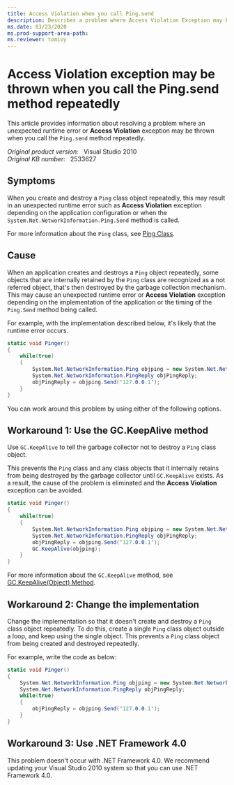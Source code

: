 ```yaml
---
title: Access Violation when you call Ping.send
description: Describes a problem where Access Violation Exception may be thrown when you call the Ping.send method repeatedly. Provides workarounds.
ms.date: 03/23/2020
ms.prod-support-area-path:
ms.reviewer: tomioy
---
```

# Access Violation exception may be thrown when you call the Ping.send method repeatedly

This article provides information about resolving a problem where an unexpected runtime error or **Access Violation** exception may be thrown when you call the `Ping.send` method repeatedly.

_Original product version:_ &nbsp; Visual Studio 2010  
_Original KB number:_ &nbsp; 2533627

## Symptoms

When you create and destroy a `Ping` class object repeatedly, this may result in an unexpected runtime error such as **Access Violation** exception depending on the application configuration or when the `System.Net.NetworkInformation.Ping.Send` method is called.

For more information about the `Ping` class, see [Ping Class](/dotnet/api/system.net.networkinformation.ping?&view=netframework-4.8&preserve-view=true).

## Cause

When an application creates and destroys a `Ping` object repeatedly, some objects that are internally retained by the `Ping` class are recognized as a not referred object, that's then destroyed by the garbage collection mechanism. This may cause an unexpected runtime error or **Access Violation** exception depending on the implementation of the application or the timing of the `Ping.Send` method being called.

For example, with the implementation described below, it's likely that the runtime error occurs.

```csharp
static void Pinger()
{
    while(true)
    {
        System.Net.NetworkInformation.Ping objping = new System.Net.NetworkInformation.Ping();
        System.Net.NetworkInformation.PingReply objPingReply;
        objPingReply = objping.Send('127.0.0.1');
    }
}
```

You can work around this problem by using either of the following options.

## Workaround 1: Use the GC.KeepAlive method

Use `GC.KeepAlive` to tell the garbage collector not to destroy a `Ping` class object.

This prevents the `Ping` class and any class objects that it internally retains from being destroyed by the garbage collector until `GC.KeepAlive` exists. As a result, the cause of the problem is eliminated and the **Access Violation** exception can be avoided.

```csharp
static void Pinger()
{
    while(true)
    {
        System.Net.NetworkInformation.Ping objping = new System.Net.NetworkInformation.Ping(); 
        System.Net.NetworkInformation.PingReply objPingReply;
        objPingReply = objping.Send('127.0.0.1');
        GC.KeepAlive(objping);
    }
}
```

For more information about the `GC.KeepAlive` method, see [GC.KeepAlive(Object) Method](/dotnet/api/system.gc.keepalive?&view=netframework-4.8&preserve-view=true).

## Workaround 2: Change the implementation

Change the implementation so that it doesn't create and destroy a `Ping` class object repeatedly. To do this, create a single `Ping` class object outside a loop, and keep using the single object. This prevents a `Ping` class object from being created and destroyed repeatedly.

For example, write the code as below:

```csharp
static void Pinger()
{
    System.Net.NetworkInformation.Ping objping = new System.Net.NetworkInformation.Ping();
    System.Net.NetworkInformation.PingReply objPingReply;
    while(true)
    {
        objPingReply = objping.Send('127.0.0.1');
    }
}
```

## Workaround 3: Use .NET Framework 4.0

This problem doesn't occur with .NET Framework 4.0. We recommend updating your Visual Studio 2010 system so that you can use .NET Framework 4.0.
